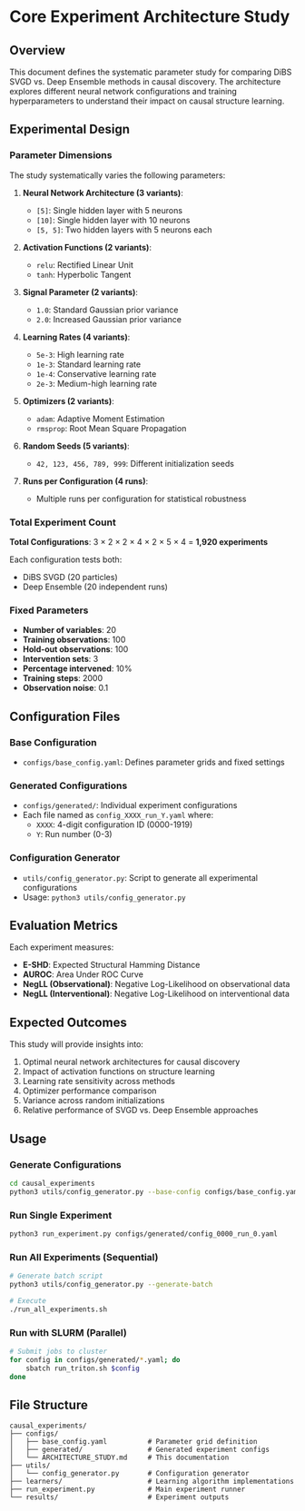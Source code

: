 # Core Experiment Architecture Study

## Overview
This document defines the systematic parameter study for comparing DiBS SVGD vs. Deep Ensemble methods in causal discovery. The architecture explores different neural network configurations and training hyperparameters to understand their impact on causal structure learning.

## Experimental Design

### Parameter Dimensions
The study systematically varies the following parameters:

1. **Neural Network Architecture (3 variants)**:
   - `[5]`: Single hidden layer with 5 neurons
   - `[10]`: Single hidden layer with 10 neurons  
   - `[5, 5]`: Two hidden layers with 5 neurons each

2. **Activation Functions (2 variants)**:
   - `relu`: Rectified Linear Unit
   - `tanh`: Hyperbolic Tangent

3. **Signal Parameter (2 variants)**:
   - `1.0`: Standard Gaussian prior variance
   - `2.0`: Increased Gaussian prior variance

4. **Learning Rates (4 variants)**:
   - `5e-3`: High learning rate
   - `1e-3`: Standard learning rate
   - `1e-4`: Conservative learning rate
   - `2e-3`: Medium-high learning rate

5. **Optimizers (2 variants)**:
   - `adam`: Adaptive Moment Estimation
   - `rmsprop`: Root Mean Square Propagation

6. **Random Seeds (5 variants)**:
   - `42, 123, 456, 789, 999`: Different initialization seeds

7. **Runs per Configuration (4 runs)**:
   - Multiple runs per configuration for statistical robustness

### Total Experiment Count
**Total Configurations**: 3 × 2 × 2 × 4 × 2 × 5 × 4 = **1,920 experiments**

Each configuration tests both:
- DiBS SVGD (20 particles)
- Deep Ensemble (20 independent runs)

### Fixed Parameters
- **Number of variables**: 20
- **Training observations**: 100  
- **Hold-out observations**: 100
- **Intervention sets**: 3
- **Percentage intervened**: 10%
- **Training steps**: 2000
- **Observation noise**: 0.1

## Configuration Files

### Base Configuration
- `configs/base_config.yaml`: Defines parameter grids and fixed settings

### Generated Configurations  
- `configs/generated/`: Individual experiment configurations
- Each file named as `config_XXXX_run_Y.yaml` where:
  - `XXXX`: 4-digit configuration ID (0000-1919)
  - `Y`: Run number (0-3)

### Configuration Generator
- `utils/config_generator.py`: Script to generate all experimental configurations
- Usage: `python3 utils/config_generator.py`

## Evaluation Metrics
Each experiment measures:
- **E-SHD**: Expected Structural Hamming Distance
- **AUROC**: Area Under ROC Curve  
- **NegLL (Observational)**: Negative Log-Likelihood on observational data
- **NegLL (Interventional)**: Negative Log-Likelihood on interventional data

## Expected Outcomes
This study will provide insights into:
1. Optimal neural network architectures for causal discovery
2. Impact of activation functions on structure learning
3. Learning rate sensitivity across methods
4. Optimizer performance comparison
5. Variance across random initializations
6. Relative performance of SVGD vs. Deep Ensemble approaches

## Usage

### Generate Configurations
```bash
cd causal_experiments
python3 utils/config_generator.py --base-config configs/base_config.yaml --output-dir configs/generated
```

### Run Single Experiment
```bash
python3 run_experiment.py configs/generated/config_0000_run_0.yaml
```

### Run All Experiments (Sequential)
```bash
# Generate batch script
python3 utils/config_generator.py --generate-batch

# Execute
./run_all_experiments.sh
```

### Run with SLURM (Parallel)
```bash
# Submit jobs to cluster
for config in configs/generated/*.yaml; do
    sbatch run_triton.sh $config
done
```

## File Structure
```
causal_experiments/
├── configs/
│   ├── base_config.yaml          # Parameter grid definition
│   ├── generated/                # Generated experiment configs
│   └── ARCHITECTURE_STUDY.md     # This documentation
├── utils/
│   └── config_generator.py       # Configuration generator
├── learners/                     # Learning algorithm implementations
├── run_experiment.py             # Main experiment runner
└── results/                      # Experiment outputs
```
